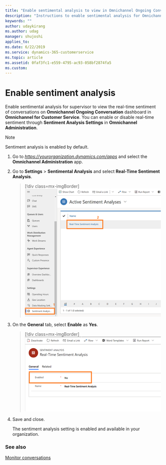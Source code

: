 ```yaml
---
title: "Enable sentimental analysis to view in Omnichannel Ongoing Conversation dashboard | MicrosoftDocs"
description: "Instructions to enable sentimental analysis for Omnichannel Ongoing Conversation dashboard in Omnichannel for Customer Service."
keywords: ""
author: udaykirang
ms.author: udag
manager: shujoshi
applies_to: 
ms.date: 6/22/2019
ms.service: dynamics-365-customerservice
ms.topic: article
ms.assetid: 0faf3fc1-e559-4795-ac93-058bf2874fa5
ms.custom: 
---
```


# Enable sentiment analysis

Enable sentimental analysis for supervisor to view the real-time sentiment of conversations on **Omnichannel Ongoing Conversation** dashboard in **Omnichannel for Customer Service**. You can enable or disable real-time sentiment through **Sentiment Analysis Settings** in **Omnichannel Administration**.

> [!NOTE]
> Sentiment analysis is enabled by default.

1.	Go to *https://yourorganization.dynamics.com/apps* and select the **Omnichannel Administration** app.

2.	Go to **Settings** > **Sentimental Analysis** and select **Real-Time Sentiment Analysis**.

    > [!div class=mx-imgBorder]
    > ![Select sentiment analysis](../media/supervisor-admin-activat-sentiment-analysis.png "Select sentiment analysis")

3.	On the **General** tab, select **Enable** as **Yes**.

    > [!div class=mx-imgBorder]
    > ![Enable sentiment analysis](../media/supervisor-admin-enable-sentiment-analysis.png "Enable sentiment analysis")

5.	Save and close.
    
    The sentiment analysis setting is enabled and available in your organization.


### See also

[Monitor conversations](../supervisor/monitor-conversations.md)